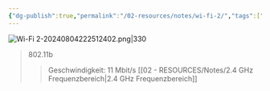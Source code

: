 ```yaml
---
{"dg-publish":true,"permalink":"/02-resources/notes/wi-fi-2/","tags":["netzwerk/wifi"]}
---
```


![Wi-Fi 2-20240804222512402.png|330](/img/user/02%20-%20RESOURCES/Files/Wi-Fi%202-20240804222512402.png)
>802.11b
>>Geschwindigkeit: 11 Mbit/s
>>[[02 - RESOURCES/Notes/2.4 GHz Frequenzbereich\|2.4 GHz Frequenzbereich]]